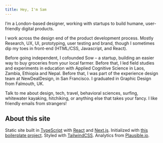 ```yaml
---
title: Hey, I'm Sam
---
```


I’m a London-based designer, working with startups to build humane, user-friendly digital products.

I work across the design end of the product development process. Mostly Research, UX, UI, prototyping, user testing and brand, though I sometimes dip my toes in front-end (HTML/CSS, Javascript, and React).

Before going independent, I cofounded Sow – a startup, building an easier way to buy groceries from your local farmer. Before that, I led field studies and experiments in education with Applied Cognitive Science in Laos, Zambia, Ethiopia and Nepal. Before that, I was part of the experience design team at NewDealDesign, in San Francisco. I graduated in Graphic Design from Falmouth, UK.

Talk to me about design, tech, travel, behavioral sciences, surfing, whitewater kayaking, hitchiking, or anything else that takes your fancy. I like friendly emails from strangers!

## About this site

Static site built in [TypeScript](https://www.typescriptlang.org) with [React](https://reactjs.org) and [Next.js](https://nextjs.org). Initialized with [this boilerplate project](https://creativedesignsguru.com/demo/Nextjs-Boilerplate/). Styled with [TailwindCSS](https://tailwindcss.com). Analytics from [Plausible.io](https://plausible.io/samstephenson.com).
